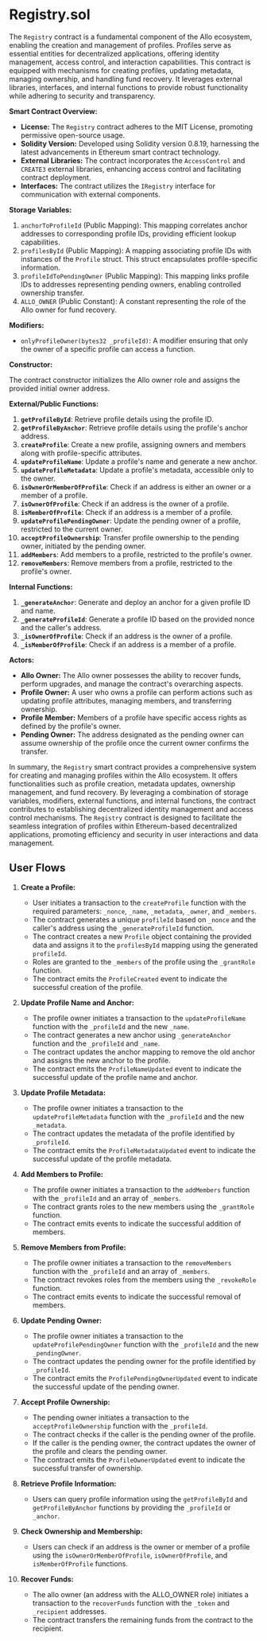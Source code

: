 # Registry.sol

The `Registry` contract is a fundamental component of the Allo ecosystem, enabling the creation and management of profiles. Profiles serve as essential entities for decentralized applications, offering identity management, access control, and interaction capabilities. This contract is equipped with mechanisms for creating profiles, updating metadata, managing ownership, and handling fund recovery. It leverages external libraries, interfaces, and internal functions to provide robust functionality while adhering to security and transparency.

**Smart Contract Overview:**

* **License:** The `Registry` contract adheres to the MIT License, promoting permissive open-source usage.
* **Solidity Version:** Developed using Solidity version 0.8.19, harnessing the latest advancements in Ethereum smart contract technology.
* **External Libraries:** The contract incorporates the `AccessControl` and `CREATE3` external libraries, enhancing access control and facilitating contract deployment.
* **Interfaces:** The contract utilizes the `IRegistry` interface for communication with external components.

**Storage Variables:**

1. `anchorToProfileId` (Public Mapping): This mapping correlates anchor addresses to corresponding profile IDs, providing efficient lookup capabilities.
2. `profilesById` (Public Mapping): A mapping associating profile IDs with instances of the `Profile` struct. This struct encapsulates profile-specific information.
3. `profileIdToPendingOwner` (Public Mapping): This mapping links profile IDs to addresses representing pending owners, enabling controlled ownership transfer.
4. `ALLO_OWNER` (Public Constant): A constant representing the role of the Allo owner for fund recovery.

**Modifiers:**

* `onlyProfileOwner(bytes32 _profileId)`: A modifier ensuring that only the owner of a specific profile can access a function.

**Constructor:**

The contract constructor initializes the Allo owner role and assigns the provided initial owner address.

**External/Public Functions:**

1. **`getProfileById`**: Retrieve profile details using the profile ID.
2. **`getProfileByAnchor`**: Retrieve profile details using the profile's anchor address.
3. **`createProfile`**: Create a new profile, assigning owners and members along with profile-specific attributes.
4. **`updateProfileName`**: Update a profile's name and generate a new anchor.
5. **`updateProfileMetadata`**: Update a profile's metadata, accessible only to the owner.
6. **`isOwnerOrMemberOfProfile`**: Check if an address is either an owner or a member of a profile.
7. **`isOwnerOfProfile`**: Check if an address is the owner of a profile.
8. **`isMemberOfProfile`**: Check if an address is a member of a profile.
9. **`updateProfilePendingOwner`**: Update the pending owner of a profile, restricted to the current owner.
10. **`acceptProfileOwnership`**: Transfer profile ownership to the pending owner, initiated by the pending owner.
11. **`addMembers`**: Add members to a profile, restricted to the profile's owner.
12. **`removeMembers`**: Remove members from a profile, restricted to the profile's owner.

**Internal Functions:**

1. **`_generateAnchor`**: Generate and deploy an anchor for a given profile ID and name.
2. **`_generateProfileId`**: Generate a profile ID based on the provided nonce and the caller's address.
3. **`_isOwnerOfProfile`**: Check if an address is the owner of a profile.
4. **`_isMemberOfProfile`**: Check if an address is a member of a profile.

**Actors:**

* **Allo Owner:** The Allo owner possesses the ability to recover funds, perform upgrades, and manage the contract's overarching aspects.
* **Profile Owner:** A user who owns a profile can perform actions such as updating profile attributes, managing members, and transferring ownership.
* **Profile Member:** Members of a profile have specific access rights as defined by the profile's owner.
* **Pending Owner:** The address designated as the pending owner can assume ownership of the profile once the current owner confirms the transfer.

In summary, the `Registry` smart contract provides a comprehensive system for creating and managing profiles within the Allo ecosystem. It offers functionalities such as profile creation, metadata updates, ownership management, and fund recovery. By leveraging a combination of storage variables, modifiers, external functions, and internal functions, the contract contributes to establishing decentralized identity management and access control mechanisms. The `Registry` contract is designed to facilitate the seamless integration of profiles within Ethereum-based decentralized applications, promoting efficiency and security in user interactions and data management.


## User Flows

1. **Create a Profile:**
    
    * User initiates a transaction to the `createProfile` function with the required parameters: `_nonce`, `_name`, `_metadata`, `_owner`, and `_members`.
    * The contract generates a unique `profileId` based on `_nonce` and the caller's address using the `_generateProfileId` function.
    * The contract creates a new `Profile` object containing the provided data and assigns it to the `profilesById` mapping using the generated `profileId`.
    * Roles are granted to the `_members` of the profile using the `_grantRole` function.
    * The contract emits the `ProfileCreated` event to indicate the successful creation of the profile.
2. **Update Profile Name and Anchor:**
    
    * The profile owner initiates a transaction to the `updateProfileName` function with the `_profileId` and the new `_name`.
    * The contract generates a new anchor using `_generateAnchor` function and the `_profileId` and `_name`.
    * The contract updates the anchor mapping to remove the old anchor and assigns the new anchor to the profile.
    * The contract emits the `ProfileNameUpdated` event to indicate the successful update of the profile name and anchor.
3. **Update Profile Metadata:**
    
    * The profile owner initiates a transaction to the `updateProfileMetadata` function with the `_profileId` and the new `_metadata`.
    * The contract updates the metadata of the profile identified by `_profileId`.
    * The contract emits the `ProfileMetadataUpdated` event to indicate the successful update of the profile metadata.
4. **Add Members to Profile:**
    
    * The profile owner initiates a transaction to the `addMembers` function with the `_profileId` and an array of `_members`.
    * The contract grants roles to the new members using the `_grantRole` function.
    * The contract emits events to indicate the successful addition of members.
5. **Remove Members from Profile:**
    
    * The profile owner initiates a transaction to the `removeMembers` function with the `_profileId` and an array of `_members`.
    * The contract revokes roles from the members using the `_revokeRole` function.
    * The contract emits events to indicate the successful removal of members.
6. **Update Pending Owner:**
    
    * The profile owner initiates a transaction to the `updateProfilePendingOwner` function with the `_profileId` and the new `_pendingOwner`.
    * The contract updates the pending owner for the profile identified by `_profileId`.
    * The contract emits the `ProfilePendingOwnerUpdated` event to indicate the successful update of the pending owner.
7. **Accept Profile Ownership:**
    
    * The pending owner initiates a transaction to the `acceptProfileOwnership` function with the `_profileId`.
    * The contract checks if the caller is the pending owner of the profile.
    * If the caller is the pending owner, the contract updates the owner of the profile and clears the pending owner.
    * The contract emits the `ProfileOwnerUpdated` event to indicate the successful transfer of ownership.
8. **Retrieve Profile Information:**
    
    * Users can query profile information using the `getProfileById` and `getProfileByAnchor` functions by providing the `_profileId` or `_anchor`.
9. **Check Ownership and Membership:**
    
    * Users can check if an address is the owner or member of a profile using the `isOwnerOrMemberOfProfile`, `isOwnerOfProfile`, and `isMemberOfProfile` functions.
10. **Recover Funds:**
    
    * The allo owner (an address with the ALLO_OWNER role) initiates a transaction to the `recoverFunds` function with the `_token` and `_recipient` addresses.
    * The contract transfers the remaining funds from the contract to the recipient.